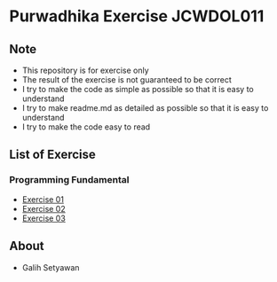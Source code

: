 # Purwadhika Exercise JCWDOL011

## Note
- This repository is for exercise only
- The result of the exercise is not guaranteed to be correct
- I try to make the code as simple as possible so that it is easy to understand
- I try to make readme.md as detailed as possible so that it is easy to understand
- I try to make the code easy to read

## List of Exercise
### Programming Fundamental
- [Exercise 01](./01)
- [Exercise 02](./02)
- [Exercise 03](./03)

## About
- Galih Setyawan